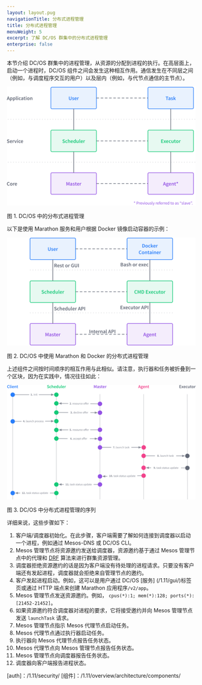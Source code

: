 ```yaml
---
layout: layout.pug
navigationTitle: 分布式进程管理
title: 分布式进程管理
menuWeight: 5
excerpt: 了解 DC/OS 群集中的分布式进程管理
enterprise: false
---
```



本节介绍 DC/OS 群集中的进程管理，从资源的分配到进程的执行。在高层面上，启动一个进程时，DC/OS 组件之间会发生这种相互作用。通信发生在不同层之间（例如，与调度程序交互的用户）以及层内（例如，与代节点通信的主节点）。

![DC/OS 中分布式进程管理的概念](/1.11/img/dcos-architecture-distributed-process-management-concept.png)

图 1. DC/OS 中的分布式进程管理

以下是使用 Marathon 服务和用户根据 Docker 镜像启动容器的示例：

![DC/OS 中分布式进程管理的示例](/1.11/img/dcos-architecture-distributed-process-management-example.png)

图 2. DC/OS 中使用 Marathon 和 Docker 的分布式进程管理

上述组件之间按时间顺序的相互作用与此相似。请注意，执行器和任务被折叠到一个区块，因为在实践中，情况往往如此：

![DC/OS 中分布式进程管理的序列图](/1.11/img/dcos-architecture-distributed-process-management-seq-diagram.png)

图 3. DC/OS 中分布式进程管理的序列

详细来说，这些步骤如下：

1. 客户端/调度器初始化。在此步骤，客户端需要了解如何连接到调度器以启动一个进程，例如通过 Mesos-DNS 或 DC/OS CLI。
1. Mesos 管理节点将资源邀约发送给调度器，资源邀约基于通过 Mesos 管理节点中的代理和 <a href="https://www.cs.berkeley.edu/~alig/papers/drf.pdf">DRF</a> 算法来进行群集资源管理。
1. 调度器拒绝资源邀约的话是因为客户端没有待处理的进程请求。只要没有客户端还有发起进程，调度器就会拒绝来自管理节点的邀约。
1. 客户发起进程启动。例如，这可以是用户通过 DC/OS [服务] (/1.11/gui/)标签页或通过 HTTP 端点来创建 Marathon 应用程序`/v2/app`。
1. Mesos 管理节点发送资源邀约。例如， `cpus(*):1; mem(*):128; ports(*):[21452-21452]`。
1. 如果资源邀约符合调度器对进程的要求，它将接受邀约并向 Mesos 管理节点发送 `launchTask` 请求。
1. Mesos 管理节点指示 Mesos 代理节点启动任务。
1. Mesos 代理节点通过执行器启动任务。
1. 执行器向 Mesos 代理节点报告任务状态。
1. Mesos 代理节点向 Mesos 管理节点报告任务状态。
1. Mesos 管理节点向调度器报告任务状态。
1. 调度器向客户端报告进程状态。


[auth]：/1.11/security/
[组件]：/1.11/overview/architecture/components/
